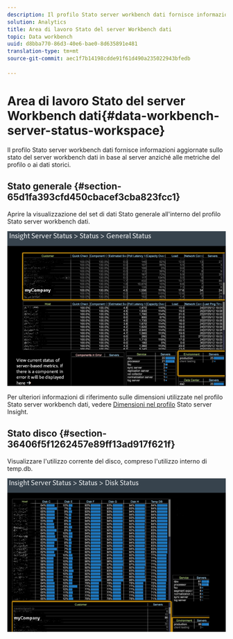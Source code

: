 ```yaml
---
description: Il profilo Stato server workbench dati fornisce informazioni aggiornate sullo stato del server workbench dati in base al server anziché alle metriche del profilo o ai dati storici.
solution: Analytics
title: Area di lavoro Stato del server Workbench dati
topic: Data workbench
uuid: d8bba770-86d3-40e6-bae0-8d635891e481
translation-type: tm+mt
source-git-commit: aec1f7b14198cdde91f61d490a235022943bfedb

---
```



# Area di lavoro Stato del server Workbench dati{#data-workbench-server-status-workspace}

Il profilo Stato server workbench dati fornisce informazioni aggiornate sullo stato del server workbench dati in base al server anziché alle metriche del profilo o ai dati storici.

## Stato generale {#section-65d1fa393cfd450cbacef3cba823fcc1}

Aprire la visualizzazione del set di dati Stato generale all&#39;interno del profilo Stato server workbench dati.

![](assets/Managing_Server_Status.png)

Per ulteriori informazioni di riferimento sulle dimensioni utilizzate nel profilo Stato server workbench dati, vedere [Dimensioni nel profilo](../../../home/monitoring-installation/monitoring-appendix/monitoring-servers-profile.md#concept-8cbeb91e99bc42e2b52b22d551423f8a) Stato server Insight.

## Stato disco {#section-36406f5f1262457e89ff13ad917f621f}

Visualizzare l&#39;utilizzo corrente del disco, compreso l&#39;utilizzo interno di temp.db.

![](assets/Managing_Server_DiskStatus.png)

